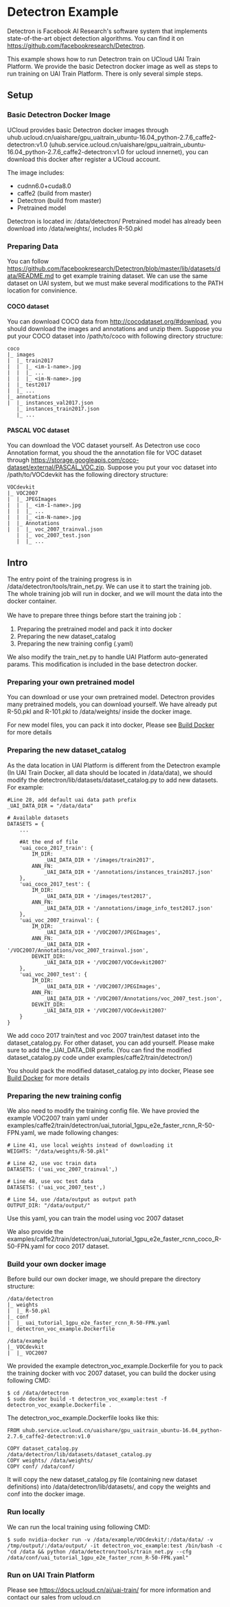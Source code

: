 # Detectron Example
Detectron is Facebook AI Research's software system that implements state-of-the-art object detection algorithms. You can find it on https://github.com/facebookresearch/Detectron.

This example shows how to run Detectron train on UCloud UAI Train Platform. We provide the basic Detectron docker image as well as steps to run training on UAI Train Platform. There is only several simple steps.

## Setup
### Basic Detectron Docker Image

UCloud provides basic Detectron docker images through uhub.ucloud.cn/uaishare/gpu\_uaitrain\_ubuntu-16.04\_python-2.7.6\_caffe2-detectron:v1.0 (uhub.service.ucloud.cn/uaishare/gpu\_uaitrain\_ubuntu-16.04\_python-2.7.6\_caffe2-detectron:v1.0 for ucloud innernet), you can download this docker after register a UCloud account.

The image includes:

  - cudnn6.0+cuda8.0
  - caffe2 (build from master)
  - Detectron (build from master)
  - Pretrained model

Detectron is located in: /data/detectron/
Pretrained model has already been download into /data/weights/, includes R-50.pkl

### Preparing Data

You can follow https://github.com/facebookresearch/Detectron/blob/master/lib/datasets/data/README.md to get example training dataset. We can use the same dataset on UAI system, but we must make several modifications to the PATH location for convinience.

#### COCO dataset

You can download COCO data from http://cocodataset.org/#download, you should download the images and annotations and unzip them. Suppose you put your COCO dataset into /path/to/coco with following directory structure:

```
coco
|_ images
|  |_ train2017
|  |  |_ <im-1-name>.jpg
|  |  |_ ...
|  |  |_ <im-N-name>.jpg
|  |_ test2017
|  |_ ...
|_ annotations
|  |_ instances_val2017.json
   |_ instances_train2017.json
   |_ ...
```

#### PASCAL VOC dataset

You can download the VOC dataset yourself. As Detectron use coco Annotation format, you shoud the the annotation file for VOC dataset through https://storage.googleapis.com/coco-dataset/external/PASCAL_VOC.zip. Suppose you put your voc dataset into /path/to/VOCdevkit has the following directory structure:

```
VOCdevkit
|_ VOC2007
|  |_ JPEGImages
|  |  |_ <im-1-name>.jpg
|  |  |_ ...
|  |  |_ <im-N-name>.jpg
|  |_ Annotations
|  |  |_ voc_2007_trainval.json
   |  |_ voc_2007_test.json
   |  |_ ...
```


## Intro
The entry point of the training progress is in /data/detectron/tools/train\_net.py. We can use it to start the training job. The whole training job will run in docker, and we will mount the data into the docker container.

We have to prepare three things before start the training job：
1. Preparing the pretrained model and pack it into docker
2. Preparing the new dataset_catalog
3. Preparing the new training config (.yaml)

We also modify the train\_net.py to handle UAI Platform auto-generated params. This modification is included in the base detectron docker.

### Preparing your own pretrained model
You can download or use your own pretrained model. Detectron provides many pretrained models, you can download yourself. We have already put R-50.pkl and R-101.pkl to /data/weights/ inside the docker image.

For new model files, you can pack it into docker, Please see [Build Docker](#Build-your-own-docker-image) for more details

### Preparing the new dataset_catalog
As the data location in UAI Platform is different from the Detectron example (In UAI Train Docker, all data should be located in /data/data), we should modify the detectron/lib/datasets/dataset\_catalog.py to add new datasets. For example:

	#Line 28, add default uai data path prefix
	_UAI_DATA_DIR = "/data/data"

	# Available datasets
	DATASETS = {
		...

		#At the end of file
		'uai_coco_2017_train': {
	        IM_DIR:
	            _UAI_DATA_DIR + '/images/train2017',
	        ANN_FN:
	            _UAI_DATA_DIR + '/annotations/instances_train2017.json'
	    },
	    'uai_coco_2017_test': {
	        IM_DIR:
	            _UAI_DATA_DIR + '/images/test2017',
	        ANN_FN:
	            _UAI_DATA_DIR + '/annotations/image_info_test2017.json'
	    },
	    'uai_voc_2007_trainval': {
	        IM_DIR:
	            _UAI_DATA_DIR + '/VOC2007/JPEGImages',
	        ANN_FN:
	            _UAI_DATA_DIR + '/VOC2007/Annotations/voc_2007_trainval.json',
	        DEVKIT_DIR:
	            _UAI_DATA_DIR + '/VOC2007/VOCdevkit2007'
	    },
	    'uai_voc_2007_test': {
	        IM_DIR:
	            _UAI_DATA_DIR + '/VOC2007/JPEGImages',
	        ANN_FN:
	            _UAI_DATA_DIR + '/VOC2007/Annotations/voc_2007_test.json',
	        DEVKIT_DIR:
	            _UAI_DATA_DIR + '/VOC2007/VOCdevkit2007'
	    }
	}

We add coco 2017 train/test and voc 2007 train/test dataset into the dataset\_catalog.py. For other dataset, you can add yourself. Please make sure to add the \_UAI\_DATA\_DIR prefix. (You can find the modified dataset\_catalog.py code under examples/caffe2/train/detectron/)

You should pack the modified dataset\_catalog.py into docker, Please see [Build Docker](#Build-your-own-docker-image) for more details

### Preparing the new training config
We also need to modify the training config file. We have provied the example VOC2007 train yaml under examples/caffe2/train/detectron/uai\_tutorial\_1gpu\_e2e\_faster\_rcnn\_R-50-FPN.yaml, we made following changes:

	# Line 41, use local weights instead of downloading it
	WEIGHTS: "/data/weights/R-50.pkl"

	# Line 42, use voc train data
	DATASETS: ('uai_voc_2007_trainval',)

	# Line 48, use voc test data
	DATASETS: ('uai_voc_2007_test',)

	# Line 54, use /data/output as output path
	OUTPUT_DIR: "/data/output/"

Use this yaml, you can train the model using voc 2007 dataset

We also provide the examples/caffe2/train/detectron/uai\_tutorial\_1gpu\_e2e\_faster\_rcnn\_coco\_R-50-FPN.yaml for coco 2017 dataset.

### Build your own docker image
Before build our own docker image, we should prepare the directory structure:

```
/data/detectron
|_ weights
|  |_ R-50.pkl
|_ conf
|  |_ uai_tutorial_1gpu_e2e_faster_rcnn_R-50-FPN.yaml
|_ detectron_voc_example.Dockerfile

/data/example
|_ VOCdevkit
|  |_ VOC2007
```

We provided the example detectron\_voc\_example.Dockerfile for you to pack the training docker with voc 2007 dataset, you can build the docker using following CMD:

	$ cd /data/detectron
	$ sudo docker build -t detectron_voc_example:test -f detectron_voc_example.Dockerfile .

The detectron\_voc\_example.Dockerfile looks like this:

	FROM uhub.service.ucloud.cn/uaishare/gpu_uaitrain_ubuntu-16.04_python-2.7.6_caffe2-detectron:v1.0

	COPY dataset_catalog.py /data/detectron/lib/datasets/dataset_catalog.py
	COPY weights/ /data/weights/
	COPY conf/ /data/conf/

It will copy the new dataset\_catalog.py file (containing new dataset definitions) into /data/detectron/lib/datasets/, and copy the weights and conf into the docker image.

### Run locally
We can run the local training using following CMD:

	$ sudo nvidia-docker run -v /data/example/VOCdevkit/:/data/data/ -v /tmp/output/:/data/output/ -it detectron_voc_example:test /bin/bash -c "cd /data && python /data/detectron/tools/train_net.py --cfg /data/conf/uai_tutorial_1gpu_e2e_faster_rcnn_R-50-FPN.yaml"
 
### Run on UAI Train Platform
Please see https://docs.ucloud.cn/ai/uai-train/ for more information and contact our sales from ucloud.cn